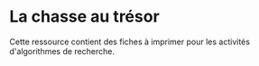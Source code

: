 # La chasse au trésor

Cette ressource contient des fiches à imprimer pour les activités d'algorithmes de recherche.